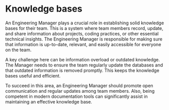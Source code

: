 # Knowledge bases

An Engineering Manager plays a crucial role in establishing solid knowledge bases for their team. This is a system where team members record, update, and share information about projects, coding practices, or other essential technical insights. The Engineering Manager is responsible for making sure that information is up-to-date, relevant, and easily accessible for everyone on the team.

A key challenge here can be information overload or outdated knowledge. The Manager needs to ensure the team regularly update the databases and that outdated information is removed promptly. This keeps the knowledge bases useful and efficient.

To succeed in this area, an Engineering Manager should promote open communication and regular updates among team members. Also, being competent in modern documentation tools can significantly assist in maintaining an effective knowledge base.